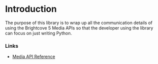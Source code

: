 # Introduction

The purpose of this library is to wrap up all the communication details 
of using the Brightcove 5 Media APIs so that the developer using the 
library can focus on just writing Python.


### Links

* [Media API Reference](http://support.brightcove.com/en/docs/media-api-reference)
